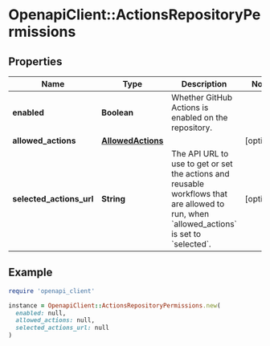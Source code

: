 # OpenapiClient::ActionsRepositoryPermissions

## Properties

| Name | Type | Description | Notes |
| ---- | ---- | ----------- | ----- |
| **enabled** | **Boolean** | Whether GitHub Actions is enabled on the repository. |  |
| **allowed_actions** | [**AllowedActions**](AllowedActions.md) |  | [optional] |
| **selected_actions_url** | **String** | The API URL to use to get or set the actions and reusable workflows that are allowed to run, when &#x60;allowed_actions&#x60; is set to &#x60;selected&#x60;. | [optional] |

## Example

```ruby
require 'openapi_client'

instance = OpenapiClient::ActionsRepositoryPermissions.new(
  enabled: null,
  allowed_actions: null,
  selected_actions_url: null
)
```


